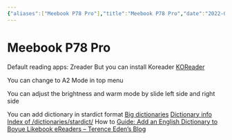 ```yaml
---
{"aliases":["Meebook P78 Pro"],"title":"Meebook P78 Pro","date":"2022-08-18","tags":["eink","ebook","reader"],"dg-publish":true,"permalink":"/meebok-p78/","dgPassFrontmatter":true}
---
```



# Meebook P78 Pro

Default reading apps: Zreader
But you can install Koreader [KOReader](https://koreader.rocks/)

You can change to A2 Mode in top menu

You can adjust the brightness and warm mode by slide left side and right side

You can add dictionary in stardict format
[Big dictionaries](http://download.huzheng.org/bigdict/)
[Dictionary info](http://dictinfo.com/)
[Index of /dictionaries/stardict/](https://download.wikdict.com/dictionaries/stardict/)
How to [Guide: Add an English Dictionary to Boyue Likebook eReaders – Terence Eden’s Blog](https://shkspr.mobi/blog/2019/12/guide-add-an-english-dictionary-to-boyue-likebook-ereaders/)
